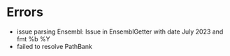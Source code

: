 # Errors

- issue parsing Ensembl: Issue in EnsemblGetter with date July 2023 and fmt %b %Y
- failed to resolve PathBank